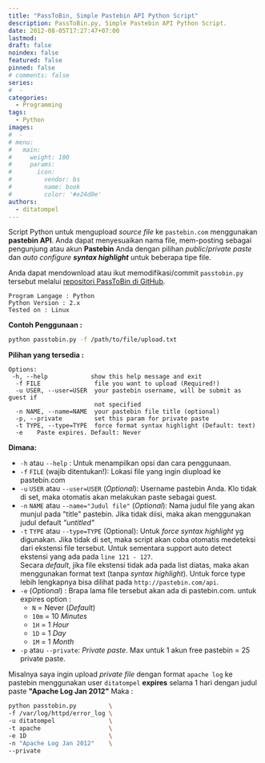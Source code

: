 ```yaml
---
title: "PassToBin, Simple Pastebin API Python Script"
description: PassToBin.py, Simple Pastebin API Python Script.
date: 2012-08-05T17:27:47+07:00
lastmod:
draft: false
noindex: false
featured: false
pinned: false
# comments: false
series:
#  - 
categories:
  - Programming
tags:
  - Python
images:
#  - 
# menu:
#   main:
#     weight: 100
#     params:
#       icon:
#         vendor: bs
#         name: book
#         color: '#e24d0e'
authors:
  - ditatompel
---
```


Script Python untuk mengupload *source file* ke `pastebin.com` menggunakan **pastebin API**. Anda dapat menyesuaikan nama file, mem-posting sebagai pengunjung atau akun **Pastebin** Anda dengan pilihan *public*/*private paste* dan _auto configure **syntax highlight**_ untuk beberapa tipe file.

<!--more-->

Anda dapat mendownload atau ikut memodifikasi/commit `passtobin.py` tersebut melalui [repositori PassToBin di GitHub](https://github.com/ditatompel/PassToBin).

```plain
Program Langage : Python
Python Version : 2.x
Tested on : Linux 
```

**Contoh Penggunaan :**
```bash
python passtobin.py -f /path/to/file/upload.txt
```

**Pilihan yang tersedia :**
```plain
Options:
 -h, --help            show this help message and exit
  -f FILE               file you want to upload (Required!)
  -u USER, --user=USER  your pastebin username, will be submit as guest if
                        not specified
  -n NAME, --name=NAME  your pastebin file title (optional)
  -p, --private         set this param for private paste
  -t TYPE, --type=TYPE  force format syntax highlight (Default: text)
  -e    Paste expires. Default: Never
```

**Dimana:**
- `-h` atau `--help` :  Untuk menampilkan opsi dan cara penggunaan.
- `-f` `FILE` (wajib ditentukan!): Lokasi file yang ingin diupload ke pastebin.com
- `-u` `USER` atau `--user=USER` (*Optional*): Username pastebin Anda. Klo tidak di set, maka otomatis akan melakukan paste sebagai guest.
- `-n` `NAME` atau `--name="Judul file"` (*Optional*): Nama judul file yang akan munjul pada "title" pastebin. Jika tidak diisi, maka akan menggunakan judul default *"untitled"*
- `-t` `TYPE` atau `--type=TYPE` (Optional): Untuk *force syntax highlight* yg digunakan. Jika tidak di set, maka script akan coba otomatis medeteksi dari ekstensi file tersebut. Untuk sementara support auto detect ekstensi yang ada pada `line 121 - 127`.   
Secara *default*, jika file ekstensi tidak ada pada list diatas, maka akan menggunakan format text (tanpa *syntax highlight*). Untuk force type lebih lengkapnya bisa dilihat pada `http://pastebin.com/api`.
- `-e` (*Optional*) : Brapa lama file tersebut akan ada di pastebin.com. untuk expires option :
    - `N` = Never (*Default*)
    - `10m` = 10 *Minutes*
    - `1H` = 1 *Hour*
    - `1D` = 1 *Day*
    - `1M` = 1 *Month*
- `-p` atau `--private`: *Private paste*. Max untuk 1 akun free pastebin = 25 private paste.

Misalnya saya ingin upload *private file* dengan format `apache log` ke pastebin menggunakan user `ditatompel` **expires** selama 1 hari dengan judul paste **"Apache Log Jan 2012"** Maka :
```bash
python passtobin.py         \
-f /var/log/httpd/error_log \
-u ditatompel               \
-t apache                   \
-e 1D                       \
-n "Apache Log Jan 2012"    \
--private
```

